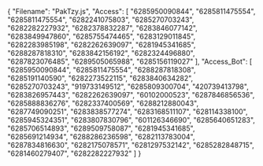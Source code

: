 {
  "Filename": "PakTzy.js",
  "Access": [
    "6285950090844",
    "6285811475554",
    "6285811475554",
    "6282241075803",
    "6285270703243",
    "6282282227932",
    "6282378832287",
    "6283846077142",
    "6283849947860",
    "6285755474465",
    "6283129011845",
    "6282283985198",
    "6282262639097",
    "6281945341685",
    "6288287818310",
    "6283842156192",
    "6282324496880",
    "6287823076485",
    "6289505065988",
    "6285156119027"
  ],
  "Access_Bot": [
    "6285950090844",
    "6285811475554",
    "6288287818308",
    "6285191140590",
    "6282273522115",
    "6283840634282",
    "6285270703243",
    "919733149512",
    "6285809300704",
    "420739413798",
    "6283826957443",
    "6282262639097",
    "60102000523",
    "6287846856536",
    "6285888836276",
    "6282337400569",
    "6288212880043",
    "6287749090251",
    "6283838577274",
    "6283168511107",
    "628114338100",
    "6285945324351",
    "6283807830796",
    "601126346690",
    "6285640651283",
    "6285706514893",
    "6289509758087",
    "6281945341685",
    "6285691214934",
    "6288286236598",
    "6282113783004",
    "6287834816630",
    "6282175078571",
    "6281297532142",
    "6285282848715",
    "6281460279407",
    "6282282227932"
  ]
}
